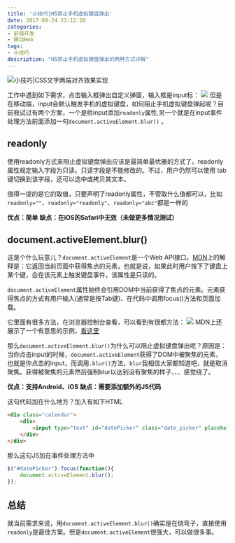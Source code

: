 ```yaml
---
title: '小技巧|H5禁止手机虚拟键盘弹出'
date: 2017-09-24 23:12:28
categories:
- 前端开发
- 移动Web
tags:
- 小技巧
description: "H5禁止手机虚拟键盘弹出的两种方式详解"
---
```


![小技巧|CSS文字两端对齐效果实现](http://dunizb.b0.upaiyun.com/article/201709/disable-virtual-keyboard-up/banner.png)

工作中遇到如下需求，点击输入框弹出自定义弹窗，输入框是input标：
![](http://dunizb.b0.upaiyun.com/article/201709/disable-virtual-keyboard-up/1.gif)
但是在移动端，input会默认触发手机的虚拟键盘，如何阻止手机虚拟键盘弹起呢？目前我试过有两个方案，一个是给input添加`readonly`属性,另一个就是在input事件处理方法前面添加一句`document.activeElement.blur()`  。  

## readonly

使用readonly方式来阻止虚拟键盘弹出应该是最简单最优雅的方式了。readonly 属性规定输入字段为只读。只读字段是不能修改的。不过，用户仍然可以使用 tab 键切换到该字段，还可以选中或拷贝其文本。

值得一提的是它的取值，只要声明了readonly属性，不管取什么值都可以，比如`readonly=""`、`readonly="readonly"`、`readonly="abc"`都是一样的

**优点：简单**
**缺点：在iOS的Safari中无效（未做更多情况测试）**

## document.activeElement.blur()

这是个什么玩意儿？`document.activeElement`是一个Web API接口。[MDN](https://developer.mozilla.org/zh-CN/docs/Web/API/Document/activeElement)上的解释是：它返回当前页面中获得焦点的元素，也就是说，如果此时用户按下了键盘上某个键，会在该元素上触发键盘事件，该属性是只读的。

`document.activeElement`属性始终会引用DOM中当前获得了焦点的元素。元素获得焦点的方式有用户输入(通常是按Tab键)、在代码中调用focus()方法和页面加载。

它里面有很多方法，在浏览器控制台查看，可以看到有很都方法：
![](http://dunizb.b0.upaiyun.com/article/201709/disable-virtual-keyboard-up/2.gif)
MDN上还展示了一个有意思的示例，[看这里](http://jsfiddle.net/w9gFj/)

那么`document.activeElement.blur()`为什么可以阻止虚拟键盘弹出呢？原因是：当你点击input的时候，`document.activeElement`获得了DOM中被聚焦的元素，也就是你点击的input，而调用`.blur()`方法，`blur`我相信大家都知道吧，就是取消聚焦。获得被聚焦的元素然后强制blur以达到没有聚焦的样子、、、感觉绕了。

**优点：支持Android、iOS**
**缺点：需要添加额外的JS代码**

这句代码加在什么地方？加入有如下HTML
```html
<div class="calendar">
    <div>
        <input type="text" id="datePicker" class="date_picker" placeholder="点击选择入住日期"/>
    </div>
</div>
```
那么这句JS加在事件处理方法中
```js
$("#datePicker").focus(function(){
    document.activeElement.blur();
});
```

## 总结

就当前需求来说，用`document.activeElement.blur()`确实是在绕弯子，直接使用`readonly`是最佳方案。但是`document.activeElement`很强大，可以做很多事。